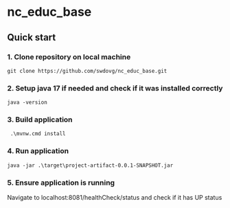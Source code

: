 # nc_educ_base

## Quick start


### 1. Clone repository on local machine

    git clone https://github.com/swdovg/nc_educ_base.git


### 2. Setup java 17 if needed and check if it was installed correctly

    java -version


### 3. Build application

     .\mvnw.cmd install


### 4. Run application

    java -jar .\target\project-artifact-0.0.1-SNAPSHOT.jar

### 5. Ensure application is running

Navigate to localhost:8081/healthCheck/status and check if it has UP status

